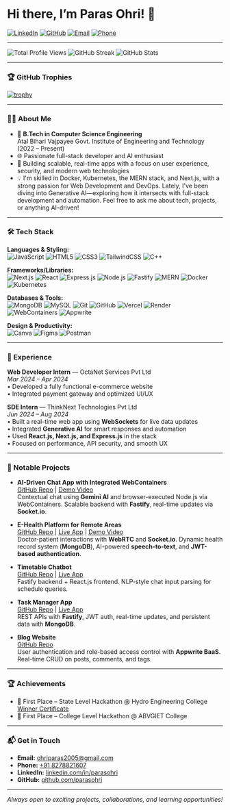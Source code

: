 # Hi there, I’m Paras Ohri! 👋

[![LinkedIn](https://img.shields.io/badge/LinkedIn-blue?logo=linkedin&logoColor=white&style=flat-square)](https://www.linkedin.com/in/parasohri)
[![GitHub](https://img.shields.io/badge/GitHub-181717?logo=github&logoColor=white&style=flat-square)](https://github.com/parasohri)
[![Email](https://img.shields.io/badge/Email-D14836?logo=gmail&logoColor=white&style=flat-square)](mailto:ohriparas2005@gmail.com)
[![Phone](https://img.shields.io/badge/Phone-8278821607-green?style=flat-square)](tel:+918278821607)

---

![Total Profile Views](https://komarev.com/ghpvc/?username=parasohri&label=Profile%20Views&color=0e75b6)
![GitHub Streak](https://github-readme-streak-stats.herokuapp.com/?user=parasohri)
![GitHub Stats](https://github-readme-stats.vercel.app/api?username=parasohri&show_icons=true&count_private=true&hide=issues&theme=radical)

---

### 🏆 GitHub Trophies

[![trophy](https://github-profile-trophy.vercel.app/?username=parasohri&theme=radical&no-frame=true&column=7)](https://github.com/parasohri)

---

### 👨‍💻 About Me

- 🏫 **B.Tech in Computer Science Engineering**  
  Atal Bihari Vajpayee Govt. Institute of Engineering and Technology (2022 – Present)
- 🌐 Passionate full-stack developer and AI enthusiast
- 🚀 Building scalable, real-time apps with a focus on user experience, security, and modern web technologies
- 💡  I'm skilled in Docker, Kubernetes, the MERN stack, and Next.js, with a strong passion for Web Development and DevOps. Lately, I've been diving into Generative AI—exploring how it intersects with full-stack development and automation. Feel free to ask me about tech, projects, or anything AI-driven!
---

### 🛠️ Tech Stack

**Languages & Styling:**  
![JavaScript](https://img.shields.io/badge/-JavaScript-F7DF1E?logo=javascript&logoColor=black)
![HTML5](https://img.shields.io/badge/-HTML5-E34F26?logo=html5&logoColor=white)
![CSS3](https://img.shields.io/badge/-CSS3-1572B6?logo=css3&logoColor=white)
![TailwindCSS](https://img.shields.io/badge/-TailwindCSS-38B2AC?logo=tailwind-css&logoColor=white)
![C++](https://img.shields.io/badge/-C++-00599C?logo=c%2B%2B&logoColor=white)

**Frameworks/Libraries:**  
![Next.js](https://img.shields.io/badge/-Next.js-000000?logo=nextdotjs&logoColor=white)
![React](https://img.shields.io/badge/-React-61DAFB?logo=react&logoColor=black)
![Express.js](https://img.shields.io/badge/-Express.js-000000?logo=express&logoColor=white)
![Node.js](https://img.shields.io/badge/-Node.js-339933?logo=nodedotjs&logoColor=white)
![Fastify](https://img.shields.io/badge/-Fastify-000000?logo=fastify&logoColor=white)
![MERN](https://img.shields.io/badge/-MERN-3FA037?logo=mongodb&logoColor=white)
![Docker](https://img.shields.io/badge/-Docker-2496ED?logo=docker&logoColor=white)
![Kubernetes](https://img.shields.io/badge/-Kubernetes-326CE5?logo=kubernetes&logoColor=white)

**Databases & Tools:**  
![MongoDB](https://img.shields.io/badge/-MongoDB-47A248?logo=mongodb&logoColor=white)
![MySQL](https://img.shields.io/badge/-MySQL-4479A1?logo=mysql&logoColor=white)
![Git](https://img.shields.io/badge/-Git-F05032?logo=git&logoColor=white)
![GitHub](https://img.shields.io/badge/-GitHub-181717?logo=github&logoColor=white)
![Vercel](https://img.shields.io/badge/-Vercel-000000?logo=vercel&logoColor=white)
![Render](https://img.shields.io/badge/-Render-46E3B7?logo=render&logoColor=white)
![WebContainers](https://img.shields.io/badge/-WebContainers-4E9BCD?logo=code&logoColor=white)
![Appwrite](https://img.shields.io/badge/-Appwrite-F02E65?logo=appwrite&logoColor=white)

**Design & Productivity:**  
![Canva](https://img.shields.io/badge/-Canva-00C4CC?logo=canva&logoColor=white)
![Figma](https://img.shields.io/badge/-Figma-F24E1E?logo=figma&logoColor=white)
![Postman](https://img.shields.io/badge/-Postman-FF6C37?logo=postman&logoColor=white)

---

### 💼 Experience

**Web Developer Intern** — OctaNet Services Pvt Ltd  
_Mar 2024 – Apr 2024_  
• Developed a fully functional e-commerce website  
• Integrated payment gateway and optimized UI/UX

**SDE Intern** — ThinkNext Technologies Pvt Ltd  
_Jun 2024 – Aug 2024_  
• Built a real-time web app using **WebSockets** for live data updates  
• Integrated **Generative AI** for smart responses and automation  
• Used **React.js, Next.js, and Express.js** in the stack  
• Focused on performance, API security, and smooth UX

---

### 🚀 Notable Projects

- **AI-Driven Chat App with Integrated WebContainers**  
  [GitHub Repo](https://github.com/parasohri/AICHATAPPWITHINBUILTWEBCONTAINER) | [Demo Video](https://youtu.be/s3tgEeDgao8?si=4Di2wPyeE4fMCNEe)  
  Contextual chat using **Gemini AI** and browser-executed Node.js via WebContainers. Scalable backend with **Fastify**, real-time updates via **Socket.io**.

- **E-Health Platform for Remote Areas**  
  [GitHub Repo](https://github.com/parasohri/himarogya) | [Live App](https://hackathontesting-1-l1av.onrender.com/) | [Demo Video](https://youtu.be/OtUa5o42RfU?si=PGZcEF7dJT8vqQct)  
  Doctor-patient interactions with **WebRTC** and **Socket.io**. Dynamic health record system (**MongoDB**), AI-powered **speech-to-text**, and **JWT-based authentication**.

- **Timetable Chatbot**  
  [GitHub Repo](https://github.com/parasohri/chatboxtimetablebackend) | [Live App](http://chatboxtimetablefrontend.vercel.app/)  
  Fastify backend + React.js frontend. NLP-style chat input parsing for schedule queries.

- **Task Manager App**  
  [GitHub Repo](https://github.com/parasohri/task-manger) | [Live App](http://task-manger-frontend-xi.vercel.app/)  
  REST APIs with **Fastify**, JWT auth, real-time updates, and persistent data with **MongoDB**.

- **Blog Website**  
  [GitHub Repo](https://github.com/parasohri/vlog-website-react)  
  User authentication and role-based access control with **Appwrite BaaS**. Real-time CRUD on posts, comments, and tags.

---

### 🏆 Achievements

- 🥇 First Place – State Level Hackathon @ Hydro Engineering College  
  [Winner Certificate](https://drive.google.com/file/d/1QfvVeOp2aUDMSBQ-2EmAnpABelAFAsTW/view?usp=drivesdk)
- 🥇 First Place – College Level Hackathon @ ABVGIET College

---

### 📬 Get in Touch

- **Email:** [ohriparas2005@gmail.com](mailto:ohriparas2005@gmail.com)
- **Phone:** [+91 8278821607](tel:+918278821607)
- **LinkedIn:** [linkedin.com/in/parasohri](https://www.linkedin.com/in/parasohri)
- **GitHub:** [github.com/parasohri](https://github.com/parasohri)

---

_Always open to exciting projects, collaborations, and learning opportunities!_
